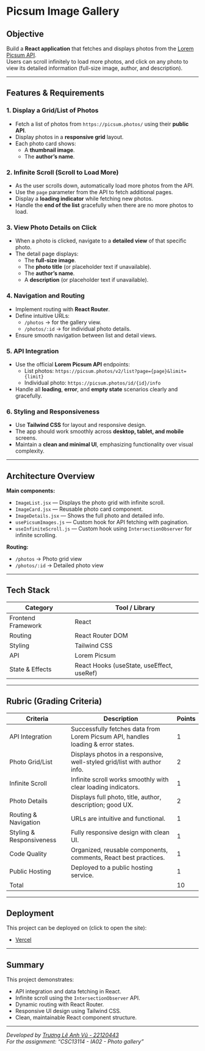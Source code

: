# Picsum Image Gallery

## Objective
Build a **React application** that fetches and displays photos from the [Lorem Picsum API](https://picsum.photos/).  
Users can scroll infinitely to load more photos, and click on any photo to view its detailed information (full-size image, author, and description).

---

## Features & Requirements

### 1. Display a Grid/List of Photos
- Fetch a list of photos from `https://picsum.photos/` using their **public API**.  
- Display photos in a **responsive grid** layout.  
- Each photo card shows:
  - A **thumbnail image**.
  - The **author’s name**.

### 2. Infinite Scroll (Scroll to Load More)
- As the user scrolls down, automatically load more photos from the API.  
- Use the `page` parameter from the API to fetch additional pages.  
- Display a **loading indicator** while fetching new photos.  
- Handle the **end of the list** gracefully when there are no more photos to load.

### 3. View Photo Details on Click
- When a photo is clicked, navigate to a **detailed view** of that specific photo.  
- The detail page displays:
  - The **full-size image**.
  - The **photo title** (or placeholder text if unavailable).
  - The **author’s name**.
  - A **description** (or placeholder text if unavailable).

### 4. Navigation and Routing
- Implement routing with **React Router**.  
- Define intuitive URLs:
  - `/photos` → for the gallery view.
  - `/photos/:id` → for individual photo details.  
- Ensure smooth navigation between list and detail views.

### 5. API Integration
- Use the official **Lorem Picsum API** endpoints:
  - List photos: `https://picsum.photos/v2/list?page={page}&limit={limit}`
  - Individual photo: `https://picsum.photos/id/{id}/info`
- Handle all **loading**, **error**, and **empty state** scenarios clearly and gracefully.

### 6. Styling and Responsiveness
- Use **Tailwind CSS** for layout and responsive design.
- The app should work smoothly across **desktop, tablet, and mobile** screens.
- Maintain a **clean and minimal UI**, emphasizing functionality over visual complexity.

---

## Architecture Overview

**Main components:**
- `ImageList.jsx` — Displays the photo grid with infinite scroll.
- `ImageCard.jsx` — Reusable photo card component.
- `ImageDetails.jsx` — Shows the full photo and detailed info.
- `usePicsumImages.js` — Custom hook for API fetching with pagination.
- `useInfiniteScroll.js` — Custom hook using `IntersectionObserver` for infinite scrolling.

**Routing:**
- `/photos` -> Photo grid view  
- `/photos/:id` -> Detailed photo view

---

## Tech Stack

| Category           | Tool / Library                            |
|--------------------|-------------------------------------------|
| Frontend Framework | React                                     |
| Routing            | React Router DOM                          |
| Styling            | Tailwind CSS                              |
| API                | Lorem Picsum                              |
| State & Effects    | React Hooks (useState, useEffect, useRef) |

---

## Rubric (Grading Criteria)

| Criteria                     | Description                                                                      | Points |
|------------------------------|----------------------------------------------------------------------------------|--------|
| API Integration          | Successfully fetches data from Lorem Picsum API, handles loading & error states. | 1      |
| Photo Grid/List          | Displays photos in a responsive, well-styled grid/list with author info.         | 2      |
| Infinite Scroll          | Infinite scroll works smoothly with clear loading indicators.                    | 1      |
| Photo Details            | Displays full photo, title, author, description; good UX.                        | 2      |
| Routing & Navigation     | URLs are intuitive and functional.                                               | 1      |
| Styling & Responsiveness | Fully responsive design with clean UI.                                           | 1      |
| Code Quality             | Organized, reusable components, comments, React best practices.                  | 1      |
| Public Hosting           | Deployed to a public hosting service.                                            | 1      |
| Total                    |                                                                                  | 10 |

---

## Deployment
This project can be deployed on (click to open the site):
- [Vercel](https://csc13114-ia02-22120443.vercel.app/)

---

## Summary
This project demonstrates:
- API integration and data fetching in React.
- Infinite scroll using the `IntersectionObserver` API.
- Dynamic routing with React Router.
- Responsive UI design using Tailwind CSS.
- Clean, maintainable React component structure.

---
*Developed by [Trương Lê Anh Vũ - 22120443](https://github.com/tlavu2004/)*  
*For the assignment: “CSC13114 - IA02 - Photo gallery”*
